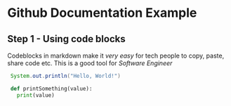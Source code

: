 # Github Documentation Example

## Step 1 - Using code blocks

Codeblocks in markdown make it *very easy* for tech people to copy, paste, share code etc. This is a good tool for _Software Engineer_



```java
 System.out.println("Hello, World!")
```

```python
 def printSomething(value):
   print(value)
```

